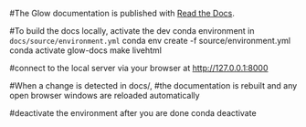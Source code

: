 #The Glow documentation is published with [Read the Docs](https://readthedocs.org/).

#To build the docs locally, activate the dev conda environment in `docs/source/environment.yml`
conda env create -f source/environment.yml
conda activate glow-docs
make livehtml

#connect to the local server via your browser at
http://127.0.0.1:8000

#When a change is detected in docs/, 
#the documentation is rebuilt and any open browser windows are reloaded automatically

#deactivate the environment after you are done
conda deactivate
